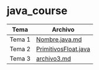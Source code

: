 # java_course

| Tema         | Archivo                 |
|--------------|-------------------------|
| Tema 1       | [Nombre.java.md](Nombre.java) |
| Tema 2       | [PrimitivosFloat.java](PrimitivosFloat.java.md) |
| Tema 3       | [archivo3.md](archivo3.md) |
